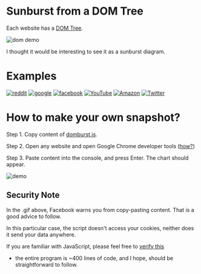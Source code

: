 # Sunburst from a DOM Tree

Each website has a [DOM Tree](https://en.wikipedia.org/wiki/Document_Object_Model).

![dom demo](https://upload.wikimedia.org/wikipedia/commons/thumb/5/5a/DOM-model.svg/440px-DOM-model.svg.png)

I thought it would be interesting to see it as a sunburst diagram. 

# Examples

[![reddit](https://i.imgur.com/7SZnSTvl.png)](https://i.imgur.com/7SZnSTv.png)
[![google](https://i.imgur.com/r7Lqk3Nl.png)](https://i.imgur.com/r7Lqk3N.png)
[![facebook](https://i.imgur.com/mv7hKH8l.png)](https://i.imgur.com/mv7hKH8.png)
[![YouTube](https://i.imgur.com/LtkOFUMl.png)](https://i.imgur.com/LtkOFUM.png)
[![Amazon](https://i.imgur.com/cdBiRVzl.png)](https://i.imgur.com/cdBiRVz.png)
[![Twitter](https://i.imgur.com/13muK56l.png)](https://i.imgur.com/13muK56.png)

# How to make your own snapshot?

Step 1. Copy content of [domburst.js](https://raw.githubusercontent.com/anvaka/sunburst/master/demo/dom/build/domburst.js).

Step 2. Open any website and open Google Chrome developer tools ([how?](https://stackoverflow.com/a/66434/125351))

Step 3. Paste content into the console, and press Enter. The chart should appear.

![demo](https://i.imgur.com/NPFZwgU.gif)

## Security Note

In the .gif above, Facebook warns you from copy-pasting content. That is a good advice
to follow. 

In this particular case, the script doesn't access your cookies, neither does
it send your data anywhere.

If you are familiar with JavaScript, please feel free to [verify this](https://raw.githubusercontent.com/anvaka/sunburst/master/demo/dom/build/domburst.js)
 - the entire program is ~400 lines of code, and I hope, should be straightforward to follow.